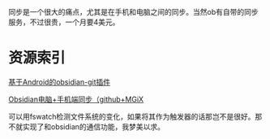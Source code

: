 同步是一个很大的痛点，尤其是在手机和电脑之间的同步。当然ob有自带的同步服务，不过很贵，一个月要4美元。


#  资源索引
[         基于Android的obsidian-git插件           ](https://forum-zh.obsidian.md/t/topic/17276/21?u=mika)

[Obsidian电脑+手机端同步（github+MGiX](      https://www.cnblogs.com/ChangJianhui-080910T/p/18008779)

可以用fswatch检测文件系统的变化，如果将其作为触发器的话那岂不是很好。那不就实现了和obsidian的通信功能，我梦美以求。